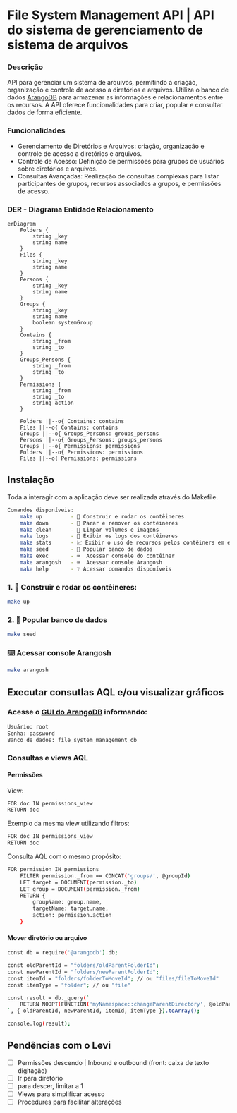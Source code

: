 # File System Management API | API do sistema de gerenciamento de sistema de arquivos

### Descrição

API para gerenciar um sistema de arquivos, permitindo a criação, organização e controle de acesso a diretórios e arquivos. Utiliza o banco de dados [ArangoDB](https://www.arangodb.com/) para armazenar as informações e relacionamentos entre os recursos. A API oferece funcionalidades para criar, popular e consultar dados de forma eficiente.

### Funcionalidades

- Gerenciamento de Diretórios e Arquivos: criação, organização e controle de acesso a diretórios e arquivos.
- Controle de Acesso: Definição de permissões para grupos de usuários sobre diretórios e arquivos.
- Consultas Avançadas: Realização de consultas complexas para listar participantes de grupos, recursos associados a grupos, e permissões de acesso.

### DER - Diagrama Entidade Relacionamento

```mermaid
erDiagram
    Folders {
        string _key
        string name
    }
    Files {
        string _key
        string name
    }
    Persons {
        string _key
        string name
    }
    Groups {
        string _key
        string name
        boolean systemGroup
    }    
    Contains {
        string _from
        string _to
    }
    Groups_Persons {
        string _from
        string _to
    }
    Permissions {
        string _from
        string _to
        string action
    }

    Folders ||--o{ Contains: contains
    Files ||--o{ Contains: contains
    Groups ||--o{ Groups_Persons: groups_persons
    Persons ||--o{ Groups_Persons: groups_persons
    Groups ||--o{ Permissions: permissions
    Folders ||--o{ Permissions: permissions
    Files ||--o{ Permissions: permissions
```

## Instalação

Toda a interagir com a aplicação deve ser realizada através do Makefile.

```bash
Comandos disponíveis:
	make up         - 🚀 Construir e rodar os contêineres
	make down       - 🛑 Parar e remover os contêineres
	make clean      - 🧹 Limpar volumes e imagens
	make logs       - 📜 Exibir os logs dos contêineres
	make stats      - 📈 Exibir o uso de recursos pelos contêiners em execução
	make seed       - 🌱 Popular banco de dados
	make exec       - ⌨️  Acessar console do contêiner
	make arangosh   - ⌨️  Acessar console Arangosh
	make help       - ❔ Acessar comandos disponíveis
```

### 1. 🚀 Construir e rodar os contêineres: 

```bash
make up
```

### 2. 🌱 Popular banco de dados

```bash
make seed
```

### ⌨️ Acessar console Arangosh

```bash
make arangosh
```

## Executar consutlas AQL e/ou visualizar gráficos

### Acesse o [GUI do ArangoDB](http://localhost:8529/) informando: 

```bash
Usuário: root
Senha: password
Banco de dados: file_system_management_db
```

### Consultas e views AQL

#### Permissões 

View:
```bash
FOR doc IN permissions_view
RETURN doc
```

Exemplo da mesma view utilizando filtros:
```bash
FOR doc IN permissions_view
RETURN doc
```

Consulta AQL com o mesmo propósito: 
```bash
FOR permission IN permissions
    FILTER permission._from == CONCAT('groups/', @groupId)
    LET target = DOCUMENT(permission._to)
    LET group = DOCUMENT(permission._from)
    RETURN {
        groupName: group.name,
        targetName: target.name,
        action: permission.action
    }
```
#### Mover diretório ou arquivo

```bash
const db = require('@arangodb').db;

const oldParentId = "folders/oldParentFolderId";
const newParentId = "folders/newParentFolderId";
const itemId = "folders/folderToMoveId"; // ou "files/fileToMoveId"
const itemType = "folder"; // ou "file"

const result = db._query(`
    RETURN NOOPT(FUNCTION('myNamespace::changeParentDirectory', @oldParentId, @newParentId, @itemId, @itemType))
`, { oldParentId, newParentId, itemId, itemType }).toArray();

console.log(result);
```

## Pendências com o Levi

- [ ] Permissões descendo | Inbound e outbound (front: caixa de texto digitação) 
- [ ] Ir para diretório
- [ ] para descer, limitar a 1
- [ ] Views para simplificar acesso
- [ ] Procedures para facilitar alterações